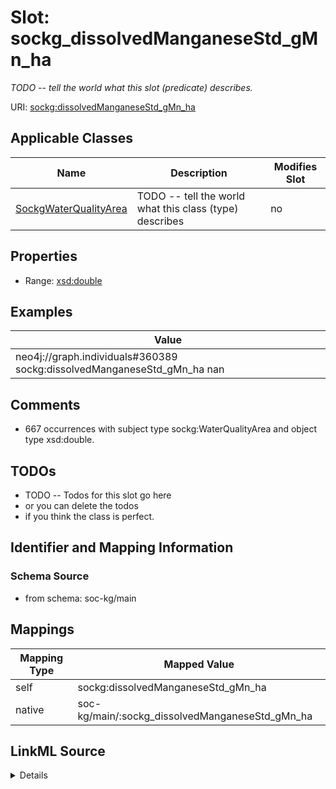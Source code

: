 

# Slot: sockg_dissolvedManganeseStd_gMn_ha


_TODO -- tell the world what this slot (predicate) describes._





URI: [sockg:dissolvedManganeseStd_gMn_ha](http://www.semanticweb.org/sockg/ontologies/2024/0/soil-carbon-ontology/dissolvedManganeseStd_gMn_ha)



<!-- no inheritance hierarchy -->





## Applicable Classes

| Name | Description | Modifies Slot |
| --- | --- | --- |
| [SockgWaterQualityArea](../classes/SockgWaterQualityArea.md) | TODO -- tell the world what this class (type) describes |  no  |







## Properties

* Range: [xsd:double](http://www.w3.org/2001/XMLSchema#double)






## Examples

| Value |
| --- |
| neo4j://graph.individuals#360389 sockg:dissolvedManganeseStd_gMn_ha nan |

## Comments

* 667 occurrences with subject type sockg:WaterQualityArea and object type xsd:double.

## TODOs

* TODO -- Todos for this slot go here
* or you can delete the todos
* if you think the class is perfect.

## Identifier and Mapping Information







### Schema Source


* from schema: soc-kg/main




## Mappings

| Mapping Type | Mapped Value |
| ---  | ---  |
| self | sockg:dissolvedManganeseStd_gMn_ha |
| native | soc-kg/main/:sockg_dissolvedManganeseStd_gMn_ha |




## LinkML Source

<details>
```yaml
name: sockg_dissolvedManganeseStd_gMn_ha
description: TODO -- tell the world what this slot (predicate) describes.
todos:
- TODO -- Todos for this slot go here
- or you can delete the todos
- if you think the class is perfect.
comments:
- 667 occurrences with subject type sockg:WaterQualityArea and object type xsd:double.
examples:
- value: neo4j://graph.individuals#360389 sockg:dissolvedManganeseStd_gMn_ha nan
from_schema: soc-kg/main
rank: 1000
slot_uri: sockg:dissolvedManganeseStd_gMn_ha
alias: sockg_dissolvedManganeseStd_gMn_ha
domain_of:
- sockg_WaterQualityArea
range: double

```
</details>